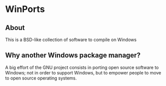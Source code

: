 # WinPorts
## About
This is a BSD-like collection of software to compile on Windows
## Why another Windows package manager? 
A big effort of the GNU project consists in porting open source software to
  Windows; not in order to support Windows, but to empower people to move to
  open source operating systems.
